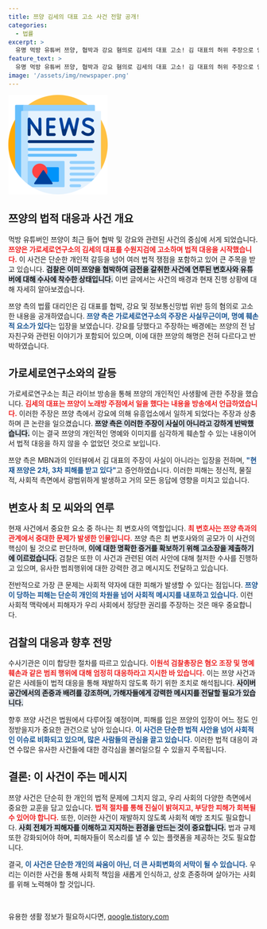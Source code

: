```yaml
---
title: 쯔양 김세의 대표 고소 사건 전말 공개!
categories:
  - 법률
excerpt: >
  유명 먹방 유튜버 쯔양, 협박과 강요 혐의로 김세의 대표 고소! 김 대표의 허위 주장으로 인한 2차 피해에 고통받는 쯔양, 검찰의 강력 대응 예고. 자세한 사건 속으로 들어가 보세요!
feature_text: >
  유명 먹방 유튜버 쯔양, 협박과 강요 혐의로 김세의 대표 고소! 김 대표의 허위 주장으로 인한 2차 피해에 고통받는 쯔양, 검찰의 강력 대응 예고. 자세한 사건 속으로 들어가 보세요!
image: '/assets/img/newspaper.png'
---
```


<p><img src="/assets/img/newspaper.png" alt="kimp 속보" /></p>

<h2 data-ke-size="size26">쯔양의 법적 대응과 사건 개요</h2>

<p data-ke-size="size16">먹방 유튜버인 쯔양이 최근 들어 협박 및 강요와 관련된 사건의 중심에 서게 되었습니다. <b><span style="color: #ee2323;">쯔양은 가로세로연구소의 김세의 대표를 수원지검에 고소하며 법적 대응을 시작했습니다.</span></b> 이 사건은 단순한 개인적 갈등을 넘어 여러 법적 쟁점을 포함하고 있어 큰 주목을 받고 있습니다. <b><span style="background-color: #21538527;">검찰은 이미 쯔양을 협박하여 금전을 갈취한 사건에 연루된 변호사와 유튜버에 대해 수사에 착수한 상태입니다.</span></b> 이번 글에서는 사건의 배경과 현재 진행 상황에 대해 자세히 알아보겠습니다.</p>

<p data-ke-size="size16">쯔양 측의 법률 대리인은 김 대표를 협박, 강요 및 정보통신망법 위반 등의 혐의로 고소한 내용을 공개하였습니다. <b><span style="color: #1a5490;">쯔양 측은 가로세로연구소의 주장은 사실무근이며, 명예 훼손적 요소가 있다</span></b>는 입장을 보였습니다. 강요를 당했다고 주장하는 배경에는 쯔양의 전 남자친구와 관련된 이야기가 포함되어 있으며, 이에 대한 쯔양의 해명은 전혀 다르다고 반박하였습니다.</p>

<h2 data-ke-size="size26">가로세로연구소와의 갈등</h2>

<p data-ke-size="size16">가로세로연구소는 최근 라이브 방송을 통해 쯔양의 개인적인 사생활에 관한 주장을 했습니다. <b><span style="color: #ee2323;">김세의 대표는 쯔양이 노래방 주점에서 일을 했다는 내용을 방송에서 언급하였습니다.</span></b> 이러한 주장은 쯔양 측에서 강요에 의해 유흥업소에서 일하게 되었다는 주장과 상충하며 큰 논란을 일으켰습니다. <b><span style="background-color: #21538527;">쯔양 측은 이러한 주장이 사실이 아니라고 강하게 반박했습니다.</span></b> 이는 결국 쯔양의 개인적인 명예와 이미지를 심각하게 훼손할 수 있는 내용이어서 법적 대응을 하지 않을 수 없었던 것으로 보입니다.</p>

<p data-ke-size="size16">쯔양 측은 MBN과의 인터뷰에서 김 대표의 주장이 사실이 아니라는 입장을 전하며, <b><span style="color: #1a5490;">"현재 쯔양은 2차, 3차 피해를 받고 있다"</span></b>고 증언하였습니다. 이러한 피해는 정신적, 물질적, 사회적 측면에서 광범위하게 발생하고 거의 모든 응답에 영향을 미치고 있습니다.</p>

<h2 data-ke-size="size26">변호사 최 모 씨와의 연루</h2>

<p data-ke-size="size16">현재 사건에서 중요한 요소 중 하나는 최 변호사의 역할입니다. <b><span style="color: #ee2323;">최 변호사는 쯔양 측과의 관계에서 중대한 문제가 발생한 인물입니다.</span></b> 쯔양 측은 최 변호사와의 공모가 이 사건의 핵심이 될 것으로 판단하며, <b><span style="background-color: #21538527;">이에 대한 명확한 증거를 확보하기 위해 고소장을 제출하기에 이르렀습니다.</span></b> 검찰은 또한 이 사건과 관련된 여러 사안에 대해 철저한 수사를 진행하고 있으며, 유사한 범죄행위에 대한 강력한 경고 메시지도 전달하고 있습니다.</p>

<p data-ke-size="size16">전반적으로 가장 큰 문제는 사회적 약자에 대한 피해가 발생할 수 있다는 점입니다. <b><span style="color: #1a5490;">쯔양이 당하는 피해는 단순히 개인의 차원을 넘어 사회적 메시지를 내포하고 있습니다.</span></b> 이런 사회적 맥락에서 피해자가 우리 사회에서 정당한 권리를 주장하는 것은 매우 중요합니다.</p>

<h2 data-ke-size="size26">검찰의 대응과 향후 전망</h2>

<p data-ke-size="size16">수사기관은 이미 합당한 절차를 따르고 있습니다. <b><span style="color: #ee2323;">이원석 검찰총장은 혐오 조장 및 명예훼손과 같은 범죄 행위에 대해 엄정히 대응하라고 지시한 바 있습니다.</span></b> 이는 쯔양 사건과 같은 사례들이 법적 대응을 통해 재발하지 않도록 하기 위한 조치로 해석됩니다. <b><span style="background-color: #21538527;">사이버 공간에서의 존중과 배려를 강조하며, 가해자들에게 강력한 메시지를 전달할 필요가 있습니다.</span></b></p>

<p data-ke-size="size16">향후 쯔양 사건은 법원에서 다루어질 예정이며, 피해를 입은 쯔양의 입장이 어느 정도 인정받을지가 중요한 관건으로 남아 있습니다. <b><span style="color: #1a5490;">이 사건은 단순한 법적 사안을 넘어 사회적인 이슈로 비화되고 있으며, 많은 사람들의 관심을 끌고 있습니다.</span></b> 이러한 법적 대응이 과연 수많은 유사한 사건들에 대한 경각심을 불러일으킬 수 있을지 주목됩니다.</p>

<h2 data-ke-size="size26">결론: 이 사건이 주는 메시지</h2>

<p data-ke-size="size16">쯔양 사건은 단순히 한 개인의 법적 문제에 그치지 않고, 우리 사회의 다양한 측면에서 중요한 교훈을 담고 있습니다. <b><span style="color: #ee2323;">법적 절차를 통해 진실이 밝혀지고, 부당한 피해가 회복될 수 있어야 합니다.</span></b> 또한, 이러한 사건이 재발하지 않도록 사회적 예방 조치도 필요합니다. <b><span style="background-color: #21538527;">사회 전체가 피해자를 이해하고 지지하는 환경을 만드는 것이 중요합니다.</span></b> 법과 규제 또한 강화되어야 하며, 피해자들이 목소리를 낼 수 있는 플랫폼을 제공하는 것도 필요합니다.</p>

<p data-ke-size="size16">결국, <b><span style="color: #1a5490;">이 사건은 단순한 개인의 싸움이 아닌, 더 큰 사회변화의 서막이 될 수 있습니다.</span></b> 우리는 이러한 사건을 통해 사회적 책임을 새롭게 인식하고, 상호 존중하며 살아가는 사회를 위해 노력해야 할 것입니다.</p>

<p data-ke-size="size16">&nbsp;</p>
유용한 생활 정보가 필요하시다면, <a href="https://qoogle.tistory.com" rel="dofollow">qoogle.tistory.com</a>


